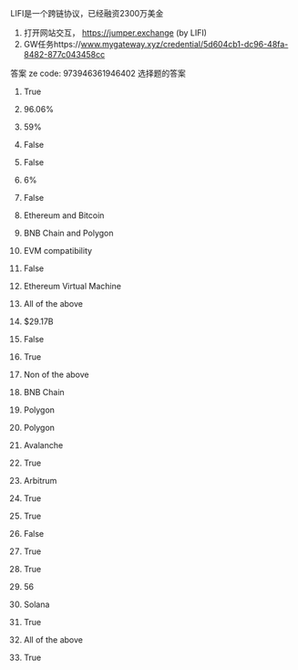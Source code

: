 LIFI是一个跨链协议，已经融资2300万美金

1.  打开网站交互， https://jumper.exchange (by LIFI)
2.  GW任务https://www.mygateway.xyz/credential/5d604cb1-dc96-48fa-8482-877c043458cc 


答案
ze code: 973946361946402
选择题的答案
1.  True

2.  96.06%

3.  59%

4.  False

5.  False

6.  6%

7.  False

8.  Ethereum and Bitcoin

9.  BNB Chain and Polygon

10.  EVM compatibility

11.  False

12.  Ethereum Virtual Machine

13.  All of the above

14.  $29.17B

15.  False

16.  True

17.  Non of the above

18.  BNB Chain

19.  Polygon

20.  Polygon

21.  Avalanche

22.  True

23.  Arbitrum

24.  True

25.  True

26.  False

27.  True

28.  True

29.  56

30.  Solana

31.  True

32.  All of the above

33.  True
